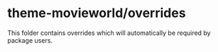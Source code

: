 # theme-movieworld/overrides

This folder contains overrides which will automatically be required by package users.
